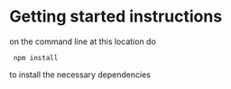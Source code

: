 # Getting started instructions

on the command line at this location do

` npm install`

to install the necessary dependencies
